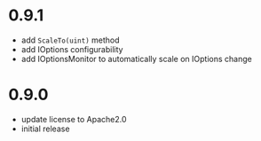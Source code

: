 # 0.9.1
- add `ScaleTo(uint)` method
- add IOptions configurability
- add IOptionsMonitor to automatically scale on IOptions change

# 0.9.0
- update license to Apache2.0
- initial release